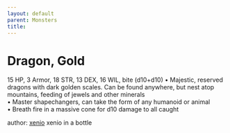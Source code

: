 ```yaml
---
layout: default
parent: Monsters 
title: 
--- 
```

# Dragon, Gold
15 HP, 3 Armor, 18 STR, 13 DEX, 16 WIL, bite (d10+d10)
• Majestic, reserved dragons with dark golden scales. Can be found anywhere, but nest atop mountains, feeding of jewels and other minerals  
• Master shapechangers, can take the form of any humanoid or animal  
• Breath fire in a massive cone for d10 damage to all caught  




author: [xenio](https://xenioinabottle.blogspot.com/2021/02/classic-monsters-for-cairnito-part-1.html) xenio in a bottle


